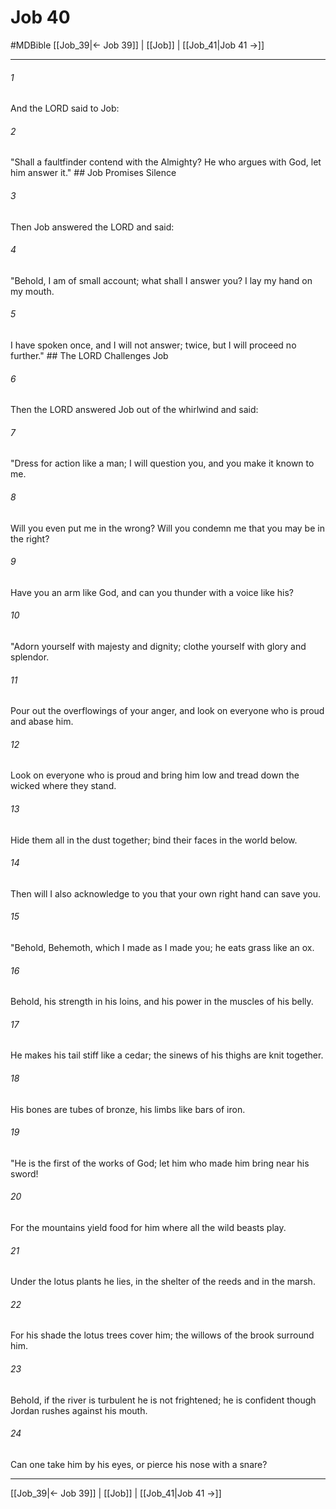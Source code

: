 # Job 40
#MDBible
[[Job_39|← Job 39]] | [[Job]] | [[Job_41|Job 41 →]]

***

###### 1 
And the LORD said to Job: 

###### 2 
"Shall a faultfinder contend with the Almighty? He who argues with God, let him answer it." ## Job Promises Silence 

###### 3 
Then Job answered the LORD and said: 

###### 4 
"Behold, I am of small account; what shall I answer you? I lay my hand on my mouth. 

###### 5 
I have spoken once, and I will not answer; twice, but I will proceed no further." ## The LORD Challenges Job 

###### 6 
Then the LORD answered Job out of the whirlwind and said: 

###### 7 
"Dress for action like a man; I will question you, and you make it known to me. 

###### 8 
Will you even put me in the wrong? Will you condemn me that you may be in the right? 

###### 9 
Have you an arm like God, and can you thunder with a voice like his? 

###### 10 
"Adorn yourself with majesty and dignity; clothe yourself with glory and splendor. 

###### 11 
Pour out the overflowings of your anger, and look on everyone who is proud and abase him. 

###### 12 
Look on everyone who is proud and bring him low and tread down the wicked where they stand. 

###### 13 
Hide them all in the dust together; bind their faces in the world below. 

###### 14 
Then will I also acknowledge to you that your own right hand can save you. 

###### 15 
"Behold, Behemoth, which I made as I made you; he eats grass like an ox. 

###### 16 
Behold, his strength in his loins, and his power in the muscles of his belly. 

###### 17 
He makes his tail stiff like a cedar; the sinews of his thighs are knit together. 

###### 18 
His bones are tubes of bronze, his limbs like bars of iron. 

###### 19 
"He is the first of the works of God; let him who made him bring near his sword! 

###### 20 
For the mountains yield food for him where all the wild beasts play. 

###### 21 
Under the lotus plants he lies, in the shelter of the reeds and in the marsh. 

###### 22 
For his shade the lotus trees cover him; the willows of the brook surround him. 

###### 23 
Behold, if the river is turbulent he is not frightened; he is confident though Jordan rushes against his mouth. 

###### 24 
Can one take him by his eyes, or pierce his nose with a snare? 

***

[[Job_39|← Job 39]] | [[Job]] | [[Job_41|Job 41 →]]
